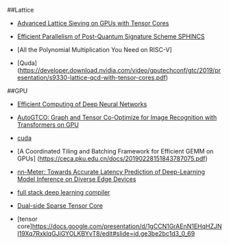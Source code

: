 ##Lattice
* [Advanced Lattice Sieving
on GPUs with Tensor Cores](https://eprint.iacr.org/2021/141.pdf)
* [Efficient Parallelism of Post-Quantum 
Signature Scheme SPHINCS](https://ieeexplore.ieee.org/stamp/stamp.jsp?tp=&arnumber=9095410)

* [All the Polynomial Multiplication
You Need on RISC-V]
* [Quda] (https://developer.download.nvidia.com/video/gputechconf/gtc/2019/presentation/s9330-lattice-qcd-with-tensor-cores.pdf)

##GPU 

* [Efficient Computing of Deep Neural
Networks](http://www.cse.cuhk.edu.hk/~byu/CMSC5743/2020Fall/index.html)

* [AutoGTCO: Graph and Tensor Co-Optimize for
Image Recognition with Transformers on GPU](http://www.cse.cuhk.edu.hk/~byu/papers/C129-ICCAD2021-AutoGTCO.pdf)

* [cuda](https://docs.nvidia.com/cuda/cuda-c-best-practices-guide/index.html)
* [A Coordinated Tiling and Batching Framework for
Efficient GEMM on GPUs] (https://ceca.pku.edu.cn/docs/20190228151843787075.pdf)
* [nn-Meter: Towards Accurate Latency Prediction of Deep-Learning Model Inference on Diverse Edge Devices](https://air.tsinghua.edu.cn/Uploads/UEditor/Files/20210709/6376145008525256118804429.pdf)
* [full stack deep learning compiler](https://drive.google.com/file/d/1Oct44xh4E2cZvCDXgn_aubmFcFji71h4/view)
* [Dual-side Sparse Tensor Core]()
* [tensor core]https://docs.google.com/presentation/d/1gCCN1GrAEnN1EHqHZJNI19Xq7RxklqGJiGYOLKBYvT8/edit#slide=id.ge3be2bc1d3_0_69
